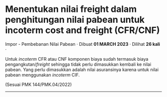 Menentukan nilai freight dalam penghitungan nilai pabean untuk incoterm cost and freight (CFR/CNF)
==================================================================================================

Impor - Pembebanan Nilai Pabean · Dibuat **01 MARCH 2023** · Dilihat **26 kali** ·

Untuk _incoterm_ CFR atau CNF komponen biaya sudah termasuk biaya pengangkutan/_freight_ sehingga tidak perlu dimasukkan kembali ke nilai pabean. Yang perlu dimasukkan adalah nilai asuransinya karena untuk nilai pabean menggunakan _incoterm_ CIF. 

(Sesuai PMK 144/PMK.04/2022)

  
  
  

* * *